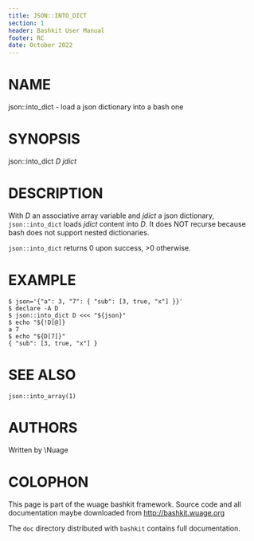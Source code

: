 ```yaml
---
title: JSON::INTO_DICT
section: 1
header: Bashkit User Manual
footer: RC
date: October 2022
---
```


# NAME

json::into_dict - load a json dictionary into a bash one

# SYNOPSIS

json::into_dict *D* *jdict*

# DESCRIPTION

With *D* an associative array variable and *jdict* a json dictionary,
`json::into_dict` loads *jdict* content into *D*. It does NOT recurse
because bash does not support nested dictionaries.

`json::into_dict` returns 0 upon success, >0 otherwise.

# EXAMPLE

    $ json='{"a": 3, "7": { "sub": [3, true, "x"] }}'
    $ declare -A D
    $ json::into_dict D <<< "${json}"
    $ echo "${!D[@]}
    a 7
    $ echo "${D[7]}"
    { "sub": [3, true, "x"] }

# SEE ALSO

`json::into_array(1)`

# AUTHORS
Written by \\Nuage

# COLOPHON
This page is part of the wuage bashkit framework. Source code and all
documentation maybe downloaded from <http://bashkit.wuage.org>

The `doc` directory distributed with `bashkit` contains full documentation.
